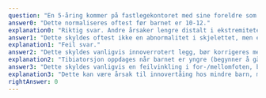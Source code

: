 ```yaml
---
question: "En 5-åring kommer på fastlegekontoret med sine foreldre som er bekymret fordi barnet går med inntåing og har en viss snubletendens under løping og lek. Du finner at begge ekstremitetene (både føtter og knær) vender noe innover ved gange. Hvilken informasjon bør foreldrene få om innovertåing?"
answer0: "Dette normaliseres oftest før barnet er 10-12."
explanation0: "Riktig svar. Andre årsaker lengre distalt i ekstremiteten (se under) gir ikke innoverrotasjon av kneet."
answer1: "Dette skyldes oftest ikke en abnormalitet i skjelettet, men er funksjonelt betinget. Barnet bør veiledes og trenes av fysioterapeut med spesialkompetanse"
explanation1: "Feil svar."
answer2: "Dette skyldes vanligvis innoverrotert legg, bør korrigeres med kirurgi"
explanation2: "Tibiatorsjon oppdages når barnet er yngre (begynner å gå). Kneskjellet vil ikke peke innover. Dette skal ikke opereres, men normaliseres før 4-5 års alder."
answer3: "Dette skyldes vanligvis en feilvinkling i for-/mellomfoten, bør korrigeres kirurgisk slik at barnet skal få normal gange"
explanation3: "Dette kan være årsak til innovertåing hos mindre barn, men da peker kneskjellet rett frem. Dette korrigeres i regelen spontant før fylte 2 år, opereres ikke."
rightAnswer: 0
---
```

